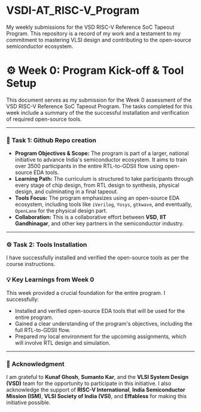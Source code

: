 # VSDI-AT_RISC-V_Program
My weekly submissions for the VSD RISC-V Reference SoC Tapeout Program. This repository is a record of my work and a testament to my commitment to mastering VLSI design and contributing to the open-source semiconductor ecosystem.

# ⚙️ Week 0: Program Kick-off & Tool Setup

This document serves as my submission for the Week 0 assessment of the VSD RISC-V Reference SoC Tapeout Program. The tasks completed for this week include a summary of the the successful installation and verification of required open-source tools.

---

### :book: Task 1: Github Repo creation



* **Program Objectives & Scope:** The program is part of a larger, national initiative to advance India's semiconductor ecosystem. It aims to train over 3500 participants in the entire RTL-to-GDSII flow using open-source EDA tools.
* **Learning Path:** The curriculum is structured to take participants through every stage of chip design, from RTL design to synthesis, physical design, and culminating in a final tapeout.
* **Tools Focus:** The program emphasizes using an open-source EDA ecosystem, including tools like `iVerilog`, `Yosys`, `gtkwave`, and eventually, `OpenLane` for the physical design part.
* **Collaboration:** This is a collaborative effort between **VSD**, **IIT Gandhinagar**, and other key partners in the semiconductor industry.

---

### :gear: Task 2: Tools Installation

I have successfully installed and verified the  open-source tools as per the course instructions. 



### :bulb: Key Learnings from Week 0

This week provided a crucial foundation for the entire program. I successfully:

* Installed and verified open-source EDA tools that will be used for the entire program.
* Gained a clear understanding of the program's objectives, including the full RTL-to-GDSII flow.
* Prepared my local environment for the upcoming assignments, which will involve RTL design and simulation.

---

### :handshake: Acknowledgment

I am grateful to **Kunaf Ghosh**, **Sumanto Kar**, and the **VLSI System Design (VSD)** team for the opportunity to participate in this initiative. I also acknowledge the support of **RISC-V International**, **India Semiconductor Mission (ISM)**, **VLSI Society of India (VSI)**, and **Effabless** for making this initiative possible.

